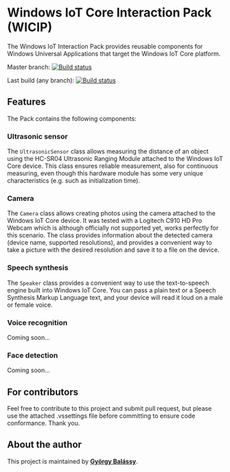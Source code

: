 ﻿# Windows IoT Core Interaction Pack (WICIP)

The Windows IoT Interaction Pack provides reusable components for Windows Universal Applications that target the Windows IoT Core platform.

Master branch: [![Build status](https://ci.appveyor.com/api/projects/status/github/balassy/iot-interaction-pack?branch=master&svg=true)](https://ci.appveyor.com/project/balassy/iot-interaction-pack/branch/master)

Last build (any branch): [![Build status](https://ci.appveyor.com/api/projects/status/github/balassy/iot-interaction-pack?svg=true)](https://ci.appveyor.com/project/balassy/iot-interaction-pack)


## Features

The Pack contains the following components:

### Ultrasonic sensor

The `UltrasonicSensor` class allows measuring the distance of an object using the HC-SR04 Ultrasonic Ranging Module attached to the Windows IoT Core device.
This class ensures reliable measurement, also for continuous measuring, even though this hardware module has some very unique characteristics (e.g. such as initialization time).

### Camera

The `Camera` class allows creating photos using the camera attached to the Windows IoT Core device. It was tested with a Logitech C910 HD Pro Webcam which 
is although officially not supported yet, works perfectly for this scenario. The class provides information about the detected camera (device name, supported resolutions),
and provides a convenient way to take a picture with the desired resolution and save it to a file on the device.


### Speech synthesis

The `Speaker` class provides a convenient way to use the text-to-speech engine built into Windows IoT Core. You can pass a plain text or a Speech Synthesis Markup Language
text, and your device will read it loud on a male or female voice.


### Voice recognition

Coming soon...


### Face detection

Coming soon...


## For contributors

Feel free to contribute to this project and submit pull request, but please use the attached .vssettings file before committing to ensure code conformance. Thank you.


## About the author

This project is maintained by **[György Balássy](http://gyorgybalassy.wordpress.com)**.
